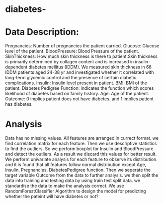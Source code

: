 # diabetes-
# Data Description:
Pregnancies: Number of pregnancies the patient carried.
Glucose: Glucose level of the patient.
BloodPressure: Blood Pressure of the patient.
SkinThickness: How much skin thickness is there to patient.Skin thickness is primarily determined by collagen content and is increased in insulin-dependent diabetes mellitus (IDDM). We measured skin thickness in 66 IDDM patients aged 24-38 yr and investigated whether it correlated with long-term glycemic control and the presence of certain diabetic complications.
Insulin: Insulin level present in patient.
BMI: BMI of the patient.
Diabetes Pedigree Function: indicates the function which scores likelihood of diabetes based on family history.
Age: Age of the patient.
Outcome: 0 implies patient does not have diabetes. and 1 implies patient has diabetes.

# Analysis
Data has no missing values.
All features are arranged in currect format.
we find correlation matrix for each feature.
Then we use descriptive statistics to find the outliers.
So we perform boxplot for Insulin and BloodPressure and detect the outliers.
As a result we discard this values for better result.
We perform univariate analysis for each feature to observe its distribution. and it is found that all features follow normal distribution except Age, Insulin, Pregnancies, DiabetesPedigree function.
Then we seperate the target variable Outcome from the data to further analysis.
we then split the data into training and testing data by using train test split data.
we standardise the data to make the analysis correct.
We use RandomForestClassifier Algorithm to design the model for predicting whether the pateint will have diabetes or not?

